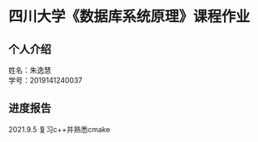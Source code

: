 四川大学《数据库系统原理》课程作业
=====
个人介绍
-------
姓名：朱逸慧<br>
学号：2019141240037<br>

进度报告
-----
2021.9.5    复习c++并熟悉cmake
